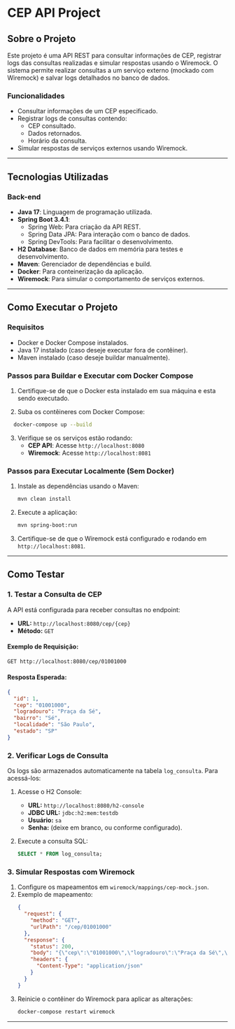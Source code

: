 # CEP API Project

## **Sobre o Projeto**
Este projeto é uma API REST para consultar informações de CEP, registrar logs das consultas realizadas e simular respostas usando o Wiremock. O sistema permite realizar consultas a um serviço externo (mockado com Wiremock) e salvar logs detalhados no banco de dados.

### **Funcionalidades**
- Consultar informações de um CEP especificado.
- Registrar logs de consultas contendo:
    - CEP consultado.
    - Dados retornados.
    - Horário da consulta.
- Simular respostas de serviços externos usando Wiremock.

---

## **Tecnologias Utilizadas**

### **Back-end**
- **Java 17**: Linguagem de programação utilizada.
- **Spring Boot 3.4.1**:
    - Spring Web: Para criação da API REST.
    - Spring Data JPA: Para interação com o banco de dados.
    - Spring DevTools: Para facilitar o desenvolvimento.
- **H2 Database**: Banco de dados em memória para testes e desenvolvimento.
- **Maven**: Gerenciador de dependências e build.
- **Docker**: Para conteinerização da aplicação.
- **Wiremock**: Para simular o comportamento de serviços externos.

---

## **Como Executar o Projeto**

### **Requisitos**
- Docker e Docker Compose instalados.
- Java 17 instalado (caso deseje executar fora de contêiner).
- Maven instalado (caso deseje buildar manualmente).

### **Passos para Buildar e Executar com Docker Compose**
1. Certifique-se de que o Docker esta instalado em sua máquina e esta sendo executado.

2. Suba os contêineres com Docker 
   Compose:
 ```bash
   docker-compose up --build
   ```

3. Verifique se os serviços estão rodando:
    - **CEP API**: Acesse `http://localhost:8080`
    - **Wiremock**: Acesse `http://localhost:8081`

### **Passos para Executar Localmente (Sem Docker)**
1. Instale as dependências usando o Maven:
   ```bash
   mvn clean install
   ```

2. Execute a aplicação:
   ```bash
   mvn spring-boot:run
   ```

3. Certifique-se de que o Wiremock está configurado e rodando em `http://localhost:8081`.

---

## **Como Testar**

### **1. Testar a Consulta de CEP**
A API está configurada para receber consultas no endpoint:
- **URL:** `http://localhost:8080/cep/{cep}`
- **Método:** `GET`

#### **Exemplo de Requisição:**
```bash
GET http://localhost:8080/cep/01001000
```

#### **Resposta Esperada:**
```json
{
  "id": 1,
  "cep": "01001000",
  "logradouro": "Praça da Sé",
  "bairro": "Sé",
  "localidade": "São Paulo",
  "estado": "SP"
}
```

### **2. Verificar Logs de Consulta**
Os logs são armazenados automaticamente na tabela `log_consulta`. Para acessá-los:
1. Acesse o H2 Console:
    - **URL:** `http://localhost:8080/h2-console`
    - **JDBC URL:** `jdbc:h2:mem:testdb`
    - **Usuário:** `sa`
    - **Senha:** (deixe em branco, ou conforme configurado).

2. Execute a consulta SQL:
   ```sql
   SELECT * FROM log_consulta;
   ```

### **3. Simular Respostas com Wiremock**
1. Configure os mapeamentos em `wiremock/mappings/cep-mock.json`.
2. Exemplo de mapeamento:
   ```json
   {
     "request": {
       "method": "GET",
       "urlPath": "/cep/01001000"
     },
     "response": {
       "status": 200,
       "body": "{\"cep\":\"01001000\",\"logradouro\":\"Praça da Sé\",\"bairro\":\"Sé\",\"localidade\":\"São Paulo\",\"estado\":\"SP\"}",
       "headers": {
         "Content-Type": "application/json"
       }
     }
   }
   ```
3. Reinicie o contêiner do Wiremock para aplicar as alterações:
   ```bash
   docker-compose restart wiremock
   ```

---
